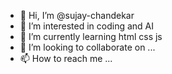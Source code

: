 - 👋 Hi, I’m @sujay-chandekar
- 👀 I’m interested in coding and AI 
- 🌱 I’m currently learning html css js
- 💞️ I’m looking to collaborate on ...
- 📫 How to reach me ...

<!---
sujay-chandekar/sujay-chandekar is a ✨ special ✨ repository because its `README.md` (this file) appears on your GitHub profile.
You can click the Preview link to take a look at your changes.
--->
